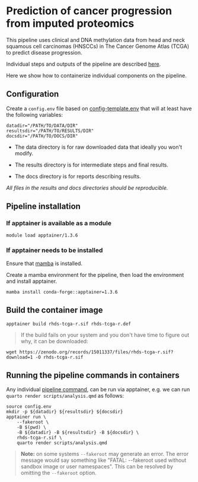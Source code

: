 # Prediction of cancer progression from imputed proteomics

This pipeline uses clinical and DNA methylation data
from head and neck squamous cell carcinomas (HNSCCs)
in The Cancer Genome Atlas (TCGA) to predict disease progression.

Individual steps and outputs of the pipeline are described [here](README-description.md).

Here we show how to containerize individual components on
the pipeline.

## Configuration

Create a `config.env` file based on
[config-template.env](config-template.env) that
will at least have the following variables:

```
datadir="/PATH/TO/DATA/DIR"
resultsdir="/PATH/TO/RESULTS/DIR"
docsdir="/PATH/TO/DOCS/DIR"
```

* The data directory is for raw downloaded data that ideally you won't modify.

* The results directory is for intermediate steps and final results.

* The docs directory is for reports describing results. 

*All files in the results and docs directories should be reproducible.*

## Pipeline installation

### If apptainer is available as a module

```
module load apptainer/1.3.6
```

### If apptainer needs to be installed

Ensure that [mamba](README-mamba.md) is installed.

Create a mamba environment for the pipeline, 
then load the environment and install apptainer. 

```
mamba install conda-forge::apptainer=1.3.6
```


## Build the container image

```
apptainer build rhds-tcga-r.sif rhds-tcga-r.def
```

> If the build fails on your system and you don't have time to figure out why,
> it can be downloaded:

```
wget https://zenodo.org/records/15011337/files/rhds-tcga-r.sif?download=1 -O rhds-tcga-r.sif
```

## Running the pipeline commands in containers

Any individual [pipeline command](README-description.md),
can be run via apptainer, e.g. we can run
`quarto render scripts/analysis.qmd` as follows:

```
source config.env
mkdir -p ${datadir} ${resultsdir} ${docsdir}
apptainer run \
    --fakeroot \
	-B $(pwd) \
    -B ${datadir} -B ${resultsdir} -B ${docsdir} \
    rhds-tcga-r.sif \
    quarto render scripts/analysis.qmd
```

> **Note:** on some systems `--fakeroot` may generate an
> error. The error message would say something like
> "FATAL:   --fakeroot used without sandbox image or user namespaces".
> This can be resolved by omitting the `--fakeroot` option.
